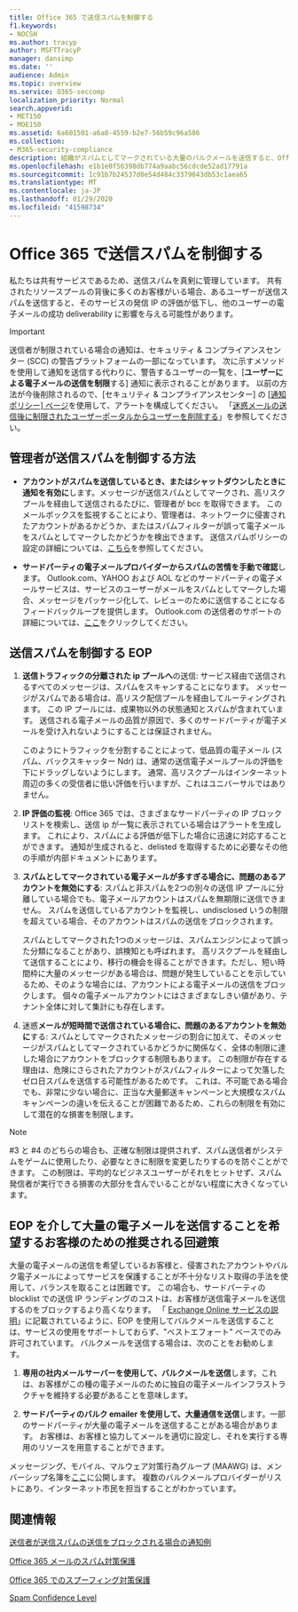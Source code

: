 ```yaml
---
title: Office 365 で送信スパムを制御する
f1.keywords:
- NOCSH
ms.author: tracyp
author: MSFTTracyP
manager: dansimp
ms.date: ''
audience: Admin
ms.topic: overview
ms.service: O365-seccomp
localization_priority: Normal
search.appverid:
- MET150
- MOE150
ms.assetid: 6a601501-a6a8-4559-b2e7-56b59c96a586
ms.collection:
- M365-security-compliance
description: 組織がスパムとしてマークされている大量のバルクメールを送信すると、Office 365 での電子メールの送信がブロックされることがあります。 このような状況についての詳細と、その理由については、この記事を参照してください。
ms.openlocfilehash: e1b1e0f56398db774a9aabc56cdcde52ad17791a
ms.sourcegitcommit: 1c91b7b24537d0e54d484c3379043db53c1aea65
ms.translationtype: MT
ms.contentlocale: ja-JP
ms.lasthandoff: 01/29/2020
ms.locfileid: "41598734"
---
```

# <a name="control-outbound-spam-in-office-365"></a>Office 365 で送信スパムを制御する

私たちは共有サービスであるため、送信スパムを真剣に管理しています。  共有されたリソースプールの背後に多くのお客様がいる場合、あるユーザーが送信スパムを送信すると、そのサービスの発信 IP の評価が低下し、他のユーザーの電子メールの成功 deliverability に影響を与える可能性があります。

> [!IMPORTANT]
> 送信者が制限されている場合の通知は、セキュリティ & コンプライアンスセンター (SCC) の警告プラットフォームの一部になっています。 次に示すメソッドを使用して通知を送信する代わりに、警告するユーザーの一覧を、[**ユーザーによる電子メールの送信を制限**する] 通知に表示されることがあります。 以前の方法が今後削除されるので、[セキュリティ & コンプライアンスセンター] の [[通知ポリシー] ページ](https://sip.protection.office.com/alertpolicies)を使用して、アラートを構成してください。 「[迷惑メールの送信後に制限されたユーザーポータルからユーザーを削除する](removing-user-from-restricted-users-portal-after-spam.md)」を参照してください。

## <a name="what-admins-can-do-to-control-outbound-spam"></a>管理者が送信スパムを制御する方法

- **アカウントがスパムを送信しているとき、またはシャットダウンしたときに通知を有効に**します。メッセージが送信スパムとしてマークされ、高リスクプールを経由して送信されるたびに、管理者が bcc を取得できます。 このメールボックスを監視することにより、管理者は、ネットワークに侵害されたアカウントがあるかどうか、またはスパムフィルターが誤って電子メールをスパムとしてマークしたかどうかを検出できます。 送信スパムポリシーの設定の詳細については、[こちら](configure-the-outbound-spam-policy.md)を参照してください。

- **サードパーティの電子メールプロバイダーからスパムの苦情を手動で確認**します。 Outlook.com、YAHOO および AOL などのサードパーティの電子メールサービスは、サービスのユーザーがメールをスパムとしてマークした場合、メッセージをパッケージ化して、レビューのために送信することになるフィードバックループを提供します。 Outlook.com の送信者のサポートの詳細については、[ここ](https://sendersupport.olc.protection.outlook.com/pm/services.aspx)をクリックしてください。

## <a name="what-eop-does-to-control-outbound-spam"></a>送信スパムを制御する EOP

1. **送信トラフィックの分離された ip プールへ**の送信: サービス経由で送信されるすべてのメッセージは、スパムをスキャンすることになります。 メッセージがスパムである場合は、高リスク配信プールを経由してルーティングされます。 この IP プールには、成果物以外の状態通知とスパムが含まれています。 送信される電子メールの品質が原因で、多くのサードパーティが電子メールを受け入れないようにすることは保証されません。

   このようにトラフィックを分割することによって、低品質の電子メール (スパム、バックスキャッター Ndr) は、通常の送信電子メールプールの評価を下にドラッグしないようにします。 通常、高リスクプールはインターネット周辺の多くの受信者に低い評価を行いますが、これはユニバーサルではありません。

2. **IP 評価の監視**: Office 365 では、さまざまなサードパーティの IP ブロックリストを検索し、送信 ip が一覧に表示されている場合はアラートを生成します。 これにより、スパムによる評価が低下した場合に迅速に対応することができます。 通知が生成されると、delisted を取得するために必要なその他の手順が内部ドキュメントにあります。

3. **スパムとしてマークされている電子メールが多すぎる場合に、問題のあるアカウントを無効にする**: スパムと非スパムを2つの別々の送信 IP プールに分離している場合でも、電子メールアカウントはスパムを無期限に送信できません。 スパムを送信しているアカウントを監視し、undisclosed いうの制限を超えている場合、そのアカウントはスパムの送信をブロックされます。

   スパムとしてマークされた1つのメッセージは、スパムエンジンによって誤った分類になることがあり、誤検知とも呼ばれます。 高リスクプールを経由して送信することにより、移行の機会を得ることができます。ただし、短い時間枠に大量のメッセージがある場合は、問題が発生していることを示しているため、そのような場合には、アカウントによる電子メールの送信をブロックします。 個々の電子メールアカウントにはさまざまなしきい値があり、テナント全体に対して集計にも存在します。

4. 迷惑**メールが短時間で送信されている場合に、問題のあるアカウントを無効に**する: スパムとしてマークされたメッセージの割合に加えて、そのメッセージがスパムとしてマークされているかどうかに関係なく、全体の制限に達した場合にアカウントをブロックする制限もあります。 この制限が存在する理由は、危険にさらされたアカウントがスパムフィルターによって欠落したゼロ日スパムを送信する可能性があるためです。 これは、不可能である場合でも、非常に少ない場合に、正当な大量郵送キャンペーンと大規模なスパムキャンペーンの違いを伝えることが困難であるため、これらの制限を有効にして潜在的な損害を制限します。

> [!NOTE]
> #3 と #4 のどちらの場合も、正確な制限は提供されず、スパム送信者がシステムをゲームに使用したり、必要なときに制限を変更したりするのを防ぐことができます。 この制限は、平均的なビジネスユーザーがそれをヒットせず、スパム発信者が実行できる損害の大部分を含んでいることがない程度に大きくなっています。

## <a name="recommended-workarounds-for-customers-who-want-to-send-outbound-a-lot-of-email-through-eop"></a>EOP を介して大量の電子メールを送信することを希望するお客様のための推奨される回避策

大量の電子メールの送信を希望しているお客様と、侵害されたアカウントやバルク電子メールによってサービスを保護することが不十分なリスト取得の手法を使用して、バランスを取ることは困難です。 この場合も、サードパーティの blocklist での送信 IP ランディングのコストは、お客様が送信電子メールを送信するのをブロックするより高くなります。 「 [Exchange Online サービスの説明](https://docs.microsoft.com/office365/servicedescriptions/exchange-online-service-description/exchange-online-limits)」に記載されているように、EOP を使用してバルクメールを送信することは、サービスの使用をサポートしておらず、"ベストエフォート" ベースでのみ許可されています。 バルクメールを送信する場合は、次のことをお勧めします。

1. **専用の社内メールサーバーを使用して、バルクメールを送信**します。これは、お客様がこの種の電子メールのために独自の電子メールインフラストラクチャを維持する必要があることを意味します。

2. **サードパーティのバルク emailer を使用して、大量通信を送信**します。一部のサードパーティが大量の電子メールを送信することがある場合があります。 お客様は、お客様と協力してメールを適切に設定し、それを実行する専用のリソースを用意することができます。

メッセージング、モバイル、マルウェア対策行為グループ (MAAWG) は、メンバーシップ名簿を[ここ](https://www.maawg.org/about/roster)に公開します。 複数のバルクメールプロバイダーがリストにあり、インターネット市民を担当することがわかっています。

## <a name="for-more-information"></a>関連情報

[送信者が送信スパムの送信をブロックされる場合の通知例](sample-notification-when-a-sender-is-blocked-sending-outbound-spam.md)

[Office 365 メールのスパム対策保護](anti-spam-protection.md)

[Office 365 でのスプーフィング対策保護](anti-spoofing-protection.md)

[Spam Confidence Level](spam-confidence-levels.md)
